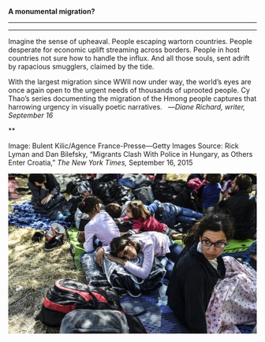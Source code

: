 **A monumental migration?**

****

****

Imagine the sense of upheaval. People escaping wartorn countries. People desperate for economic uplift streaming across borders. People in host countries not sure how to handle the influx. And all those souls, sent adrift by rapacious smugglers, claimed by the tide.

With the largest migration since WWII now under way, the world’s eyes are once again open to the urgent needs of thousands of uprooted people. Cy Thao’s series documenting the migration of the Hmong people captures that harrowing urgency in visually poetic narratives.   —*Diane Richard, writer, September 16*

**

Image: Bulent Kilic/Agence France-Presse—Getty Images
 Source: Rick Lyman and Dan Bilefsky, “Migrants Clash With Police in Hungary, as Others Enter Croatia,” *The New York Times,* September 16, 2015 

![](../images/15-9-16_2010.55.11_MigrantsEDIT-1.jpeg)
